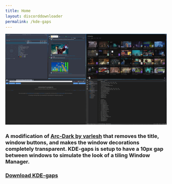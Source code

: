 ```yaml
---
title: Home
layout: discorddownloader
permalink: /kde-gaps
---
```


![kde-gaps](https://raw.githubusercontent.com/simoniz0r/kde-gaps/master/KDE-gaps.png)

### A modification of [Arc-Dark by varlesh](https://github.com/varlesh/) that removes the title, window buttons, and makes the window decorations completely transparent.  KDE-gaps is setup to have a 10px gap between windows to simulate the look of a tiling Window Manager.

### [Download KDE-gaps](https://github.com/simoniz0r/kde-gaps/releases/latest)
